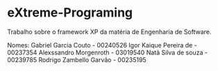 # eXtreme-Programing
Trabalho sobre o framework XP da matéria de Engenharia de Software.

Nomes:  Gabriel Garcia Couto - 00240526
        Igor Kaique Pereira de  -  00237354
        Alexssandro Morgenroth - 03019540
        Natã Silva de souza - 00239785
        Rodrigo Zambello Garvão - 00235195
